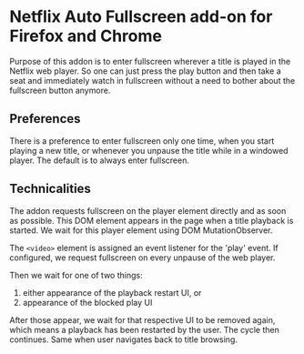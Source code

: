 Netflix Auto Fullscreen add-on for Firefox and Chrome
===

Purpose of this addon is to enter fullscreen wherever a title is played in the Netflix web player.  So one can just press the play button and then take a seat and immediately watch in fullscreen without a need to bother about the fullscreen button anymore.

## Preferences

There is a preference to enter fullscreen only one time, when you start playing a new title, or whenever you unpause the title while in a windowed player.  The default is to always enter fullscreen.

## Technicalities

The addon requests fullscreen on the player element directly and as soon as possible.  This DOM element appears in the page when a title playback is started.  We wait for this player element using DOM MutationObserver.

The `<video>` element is assigned an event listener for the 'play' event.  If configured, we request fullscreen on every unpause of the web player.

Then we wait for one of two things:
1. either appearance of the playback restart UI, or
1. appearance of the blocked play UI

After those appear, we wait for that respective UI to be removed again, which means a playback has been restarted by the user.  The cycle then continues.  Same when user navigates back to title browsing.
